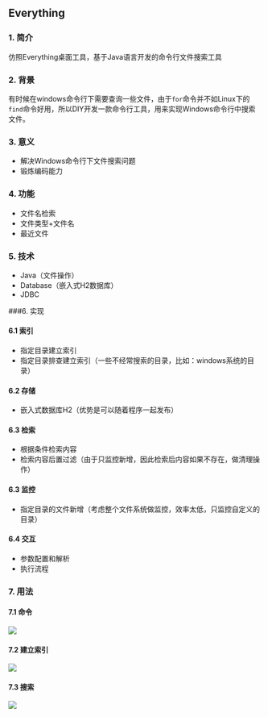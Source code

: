 ## Everything

### 1. 简介

仿照Everything桌面工具，基于Java语言开发的命令行文件搜索工具

### 2. 背景

有时候在windows命令行下需要查询一些文件，由于`for`命令并不如Linux下的`find`命令好用，所以DIY开发一款命令行工具，用来实现Windows命令行中搜索文件。

### 3. 意义

+ 解决Windows命令行下文件搜索问题
+ 锻炼编码能力

### 4. 功能

+ 文件名检索
+ 文件类型+文件名
+ 最近文件

### 5. 技术

+ Java（文件操作）
+ Database（嵌入式H2数据库）
+ JDBC

###6. 实现

#### 6.1 索引

+ 指定目录建立索引
+ 指定目录排查建立索引（一些不经常搜索的目录，比如：windows系统的目录）

#### 6.2 存储

+ 嵌入式数据库H2（优势是可以随着程序一起发布）

#### 6.3 检索

+ 根据条件检索内容
+ 检索内容后置过滤（由于只监控新增，因此检索后内容如果不存在，做清理操作）

#### 6.3 监控

+ 指定目录的文件新增（考虑整个文件系统做监控，效率太低，只监控自定义的目录）

#### 6.4 交互

+ 参数配置和解析
+ 执行流程

### 7. 用法

#### 7.1 命令

![](https://wonderhengblog.oss-cn-beijing.aliyuncs.com/post/%E9%A1%B9%E7%9B%AE-everything/1.png)

#### 7.2 建立索引

![](https://wonderhengblog.oss-cn-beijing.aliyuncs.com/post/%E9%A1%B9%E7%9B%AE-everything/2.png)

#### 7.3 搜索

![](https://wonderhengblog.oss-cn-beijing.aliyuncs.com/post/%E9%A1%B9%E7%9B%AE-everything/3.png)

